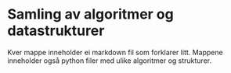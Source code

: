 # Samling av algoritmer og datastrukturer
Kver mappe inneholder ei markdown fil som forklarer litt. Mappene inneholder også python filer med ulike algoritmer og strukturer.